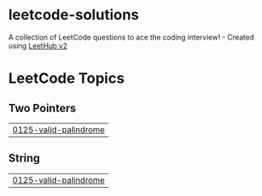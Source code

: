 # leetcode-solutions
A collection of LeetCode questions to ace the coding interview! - Created using [LeetHub v2](https://github.com/arunbhardwaj/LeetHub-2.0)

<!---LeetCode Topics Start-->
# LeetCode Topics
## Two Pointers
|  |
| ------- |
| [0125-valid-palindrome](https://github.com/sriharsha3411/leetcode-solutions/tree/master/0125-valid-palindrome) |
## String
|  |
| ------- |
| [0125-valid-palindrome](https://github.com/sriharsha3411/leetcode-solutions/tree/master/0125-valid-palindrome) |
<!---LeetCode Topics End-->